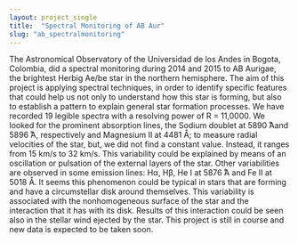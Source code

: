```yaml
---
layout: project_single
title:  "Spectral Monitoring of AB Aur"
slug: "ab_spectralmonitoring"
---
```

The Astronomical Observatory of the Universidad de los Andes in Bogota, Colombia, did a spectral monitoring during 2014 and 2015 to AB Aurigae, the brightest Herbig Ae/be star in the northern hemisphere. The aim of this project is applying spectral techniques, in order to identify specific features that could help us not only to understand how this star is forming, but also to establish a pattern to explain general star formation processes. We have recorded 19 legible spectra with a resolving power of R = 11,0000. We looked for the prominent absorption lines, the Sodium doublet at 5890 ̊Aand 5896 ̊A, respectively and Magnesium II at 4481 Å; to measure radial velocities of the star, but, we did not find a constant value. Instead, it ranges from 15 km/s to 32 km/s. This variability could be explained by means of an oscillation or pulsation of the external layers of the star. Other variabilities are observed in some emission lines: Hα, Hβ, He I at 5876 ̊A and Fe II at 5018 Å. It seems this phenomenon could be typical in stars that are forming and have a circumstellar disk around themselves. This variability is associated with the nonhomogeneous surface of the star and the interaction that it has with its disk. Results of this interaction could be seen also in the stellar wind ejected by the star. This project is still in course and new data is expected to be taken soon.
